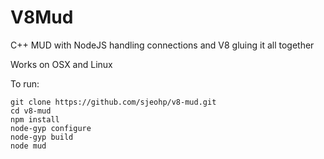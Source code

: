 V8Mud
=====

C++ MUD with NodeJS handling connections and V8 gluing it all together

Works on OSX and Linux

To run:

    git clone https://github.com/sjeohp/v8-mud.git
    cd v8-mud
    npm install
    node-gyp configure
    node-gyp build
    node mud
